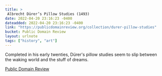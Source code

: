 ```yaml
---
title: > 
 Albrecht Dürer’s Pillow Studies (1493)
date: 2022-04-20 23:16:23 -0400
dateadded: 2022-04-20 23:16:23 -0400
link: "https://publicdomainreview.org/collection/durer-pillow-studies"
bucket: Public Domain Review
layout: urlnote
tags: ["history", "art"]
--- 
```

Completed in his early twenties, Dürer's pillow studies seem to slip between the waking world and the stuff of dreams. 
 <!-- end excerpt --> 
<div class='bucket'><a class='internal-link' href='/buckets/public-domain-review'>Public Domain Review</a></div> 
